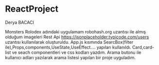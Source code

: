 # ReactProject
 Derya BACACI

Monsters Rolodex adındaki uygulamam robohash.org uzantısı ile almış olduğum imageleri Rest Api  https://jsonplaceholder.typicode.com/users uzantısı kullanılarak oluşturuldu.
App.js kısmında SearcBox(filter ile),Props,components,UseState,UseEffect.... yapıları kullanıldı.
Card,card-list ve seach componentleri ve css kodları yazdım.
Arama butonu ile kullanıcı adları yazılarak arama listesi yapılan bir proje uyguladım.

